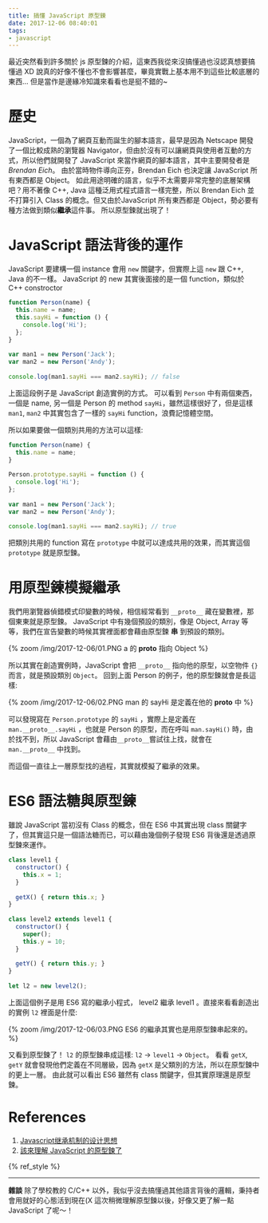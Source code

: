 ```yaml
---
title: 搞懂 JavaScript 原型鍊
date: 2017-12-06 08:40:01
tags:
- javascript
---
```


最近突然看到許多關於 js 原型鍊的介紹，這東西我從來沒搞懂過也沒認真想要搞懂過 XD
說真的好像不懂也不會影響甚麼，畢竟實戰上基本用不到這些比較底層的東西…
但是當作是邊緣冷知識來看看也是挺不錯的~

<!-- more -->

# 歷史

JavaScript，一個為了網頁互動而誕生的腳本語言，最早是因為 Netscape 開發了一個比較成熟的瀏覽器 Navigator，但由於沒有可以讓網頁與使用者互動的方式，所以他們就開發了 JavaScript 來當作網頁的腳本語言，其中主要開發者是 *Brendan Eich*。
由於當時物件導向正夯，Brendan Eich 也決定讓 JavaScript 所有東西都是 Object。
如此用途明確的語言，似乎不太需要非常完整的底層架構吧？用不著像 C++, Java 這種泛用式程式語言一樣完整，所以 Brendan Eich 並不打算引入 Class 的概念。但又由於JavaScript 所有東西都是 Object，勢必要有種方法做到類似**繼承**這件事。
所以原型鍊就出現了！

# JavaScript 語法背後的運作

JavaScript 要建構一個 instance 會用 `new` 關鍵字，但實際上這 `new` 跟 C++, Java 的不一樣。
JavaScript 的 new 其實後面接的是一個 function，類似於 C++ constroctor

```js
function Person(name) {
  this.name = name;
  this.sayHi = function () {
    console.log('Hi');
  };
}
  
var man1 = new Person('Jack');
var man2 = new Person('Andy');
  
console.log(man1.sayHi === man2.sayHi); // false
```

上面這段例子是 JavaScript 創造實例的方式。
可以看到 `Person` 中有兩個東西，一個是 name, 另一個是 Person 的 method `sayHi`，雖然這樣很好了，但是這樣 `man1`, `man2` 中其實包含了一樣的 `sayHi` function，浪費記憶體空間。

所以如果要做一個類別共用的方法可以這樣:

```js
function Person(name) {
  this.name = name;
}
  
Person.prototype.sayHi = function () {
  console.log('Hi');
};
  
var man1 = new Person('Jack');
var man2 = new Person('Andy');
  
console.log(man1.sayHi === man2.sayHi); // true
```

把類別共用的 function 寫在 `prototype` 中就可以達成共用的效果，而其實這個 `prototype` 就是原型鍊。

# 用原型鍊模擬繼承

我們用瀏覽器偵錯模式印變數的時候，相信經常看到 `__proto__` 藏在變數裡，那個東東就是原型鍊。
JavaScript 中有幾個預設的類別，像是 Object, Array 等等，我們在宣告變數的時候其實裡面都會藉由原型鍊 **串** 到預設的類別。

{% zoom /img/2017-12-06/01.PNG a 的 __proto__ 指向 Object %}

所以其實在創造實例時，JavaScript 會把 `__proto__` 指向他的原型，以空物件 `{}` 而言，就是預設類別 `Object`。
回到上面 Person 的例子，他的原型鍊就會是長這樣:

{% zoom /img/2017-12-06/02.PNG man 的 sayHi 是定義在他的 __proto__ 中  %}


可以發現寫在 `Person.prototype` 的 `sayHi` ，實際上是定義在 `man.__proto__.sayHi` ，也就是 Person 的原型，而在呼叫 `man.sayHi()` 時，由於找不到，所以 JavaScript 會藉由`__proto__`嘗試往上找，就會在 `man.__proto__` 中找到。

而這個一直往上一層原型找的過程，其實就模擬了繼承的效果。

# ES6 語法糖與原型鍊

雖說 JavaScript 當初沒有 Class 的概念，但在 ES6 中其實出現 class 關鍵字了，但其實這只是一個語法糖而已，可以藉由幾個例子發現 ES6 背後還是透過原型鍊來運作。

```js
class level1 {
  constructor() {
    this.x = 1;
  }
  
  getX() { return this.x; }
}
 
class level2 extends level1 {
  constructor() {
    super();
    this.y = 10;
  }
  
  getY() { return this.y; }
}
 
let l2 = new level2();
```

上面這個例子是用 ES6 寫的繼承小程式， level2 繼承 level1 。直接來看看創造出的實例 `l2` 裡面是什麼:

{% zoom /img/2017-12-06/03.PNG ES6 的繼承其實也是用原型鍊串起來的。 %}

又看到原型鍊了！
`l2` 的原型鍊串成這樣: `l2` → `level1` → `Object`。
看看 `getX`, `getY` 就會發現他們定義在不同層級，因為 `getX` 是父類別的方法，所以在原型鍊中的更上一層。
由此就可以看出 ES6 雖然有 class 關鍵字，但其實原理還是原型鍊。

# References

1. [Javascript继承机制的设计思想](http://www.ruanyifeng.com/blog/2011/06/designing_ideas_of_inheritance_mechanism_in_javascript.html)
2. [該來理解 JavaScript 的原型鍊了](http://blog.techbridge.cc/2017/04/22/javascript-prototype/)

{% ref_style %}

----------

**雜談**
除了學校教的 C/C++ 以外，我似乎沒去搞懂過其他語言背後的邏輯，秉持者會用就好的心態活到現在(X
這次稍微理解原型鍊以後，好像又更了解一點 JavaScript 了呢～！
